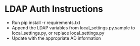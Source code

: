 LDAP Auth Instructions
==============

 - Run pip install -r requirements.txt
 - Append the LDAP variables from local_settings.py.sample to local_settings.py, or replace local_settings.py
 - Update with the appropriate AD information
